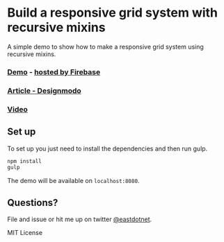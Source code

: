 Build a responsive grid system with recursive mixins
====================

A simple demo to show how to make a responsive grid system using recursive mixins.

### [Demo](https://recursive-mixins.firebaseapp.com/) - [hosted by Firebase](http://firebase.com)
### [Article - Designmodo](http://designmodo.com/responsive-grid-recursive-mixins/)
### [Video](https://www.youtube.com/watch?v=oqbrFZbILTw)

## Set up
To set up you just need to install the dependencies and then run gulp.

```bash
npm install
gulp
```

The demo will be available on `localhost:8080`.

## Questions?

File and issue or hit me up on twitter [@eastdotnet](http://twitter.com/eastdotnet).

MIT License
